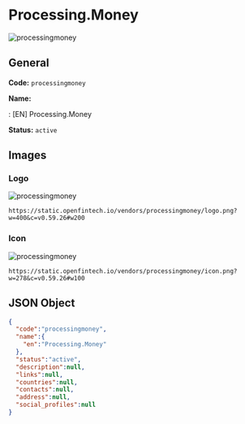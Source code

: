 
# Processing.Money 
![processingmoney](https://static.openfintech.io/vendors/processingmoney/logo.png?w=400&c=v0.59.26#w200)  

## General 
 
**Code:** `processingmoney` 
 
**Name:** 
 
:	[EN] Processing.Money 
 
**Status:** `active` 
 

## Images 

### Logo 
 
![processingmoney](https://static.openfintech.io/vendors/processingmoney/logo.png?w=400&c=v0.59.26#w200)  

```
https://static.openfintech.io/vendors/processingmoney/logo.png?w=400&c=v0.59.26#w200
```  

### Icon 
 
![processingmoney](https://static.openfintech.io/vendors/processingmoney/icon.png?w=278&c=v0.59.26#w100)  

```
https://static.openfintech.io/vendors/processingmoney/icon.png?w=278&c=v0.59.26#w100
```  

## JSON Object 

```json
{
  "code":"processingmoney",
  "name":{
    "en":"Processing.Money"
  },
  "status":"active",
  "description":null,
  "links":null,
  "countries":null,
  "contacts":null,
  "address":null,
  "social_profiles":null
}
```  
